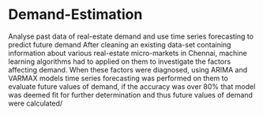 # Demand-Estimation
Analyse past data of real-estate demand and use time series forecasting to predict future demand
After cleaning an existing data-set containing information about various real-estate micro-markets in Chennai, machine learning algorithms had to applied on them to investigate the factors affecting demand. When these factors were diagnosed, using ARIMA and VARMAX models time series forecasting was performed on them to evaluate future values of demand, if the accuracy was over 80% that model was deemed fit for further determination and thus future values of demand were calculated/ 
